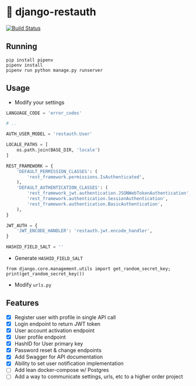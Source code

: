 # 🍔 django-restauth

[![Build Status](https://travis-ci.org/apptension/django-restauth.svg?branch=master)](https://travis-ci.org/apptension/django-restauth)

## Running

```
pip install pipenv
pipenv install
pipenv run python manage.py runserver
```

## Usage

* Modify your settings

```python
LANGUAGE_CODE = 'error_codes'

# ..

AUTH_USER_MODEL = 'restauth.User'

LOCALE_PATHS = [
    os.path.join(BASE_DIR, 'locale')
]

REST_FRAMEWORK = {
    'DEFAULT_PERMISSION_CLASSES': (
        'rest_framework.permissions.IsAuthenticated',
    ),
    'DEFAULT_AUTHENTICATION_CLASSES': (
        'rest_framework_jwt.authentication.JSONWebTokenAuthentication',
        'rest_framework.authentication.SessionAuthentication',
        'rest_framework.authentication.BasicAuthentication',
    ),
}

JWT_AUTH = {
    'JWT_ENCODE_HANDLER': 'restauth.jwt.encode_handler',
}

HASHID_FIELD_SALT = ''
```

* Generate `HASHID_FIELD_SALT`

`from django.core.management.utils import get_random_secret_key; print(get_random_secret_key())`

* Modify `urls.py`

## Features

- [x] Register user with profile in single API call
- [x] Login endpoint to return JWT token
- [x] User account activation endpoint
- [x] User profile endpoint
- [x] HashID for User primary key
- [x] Password reset & change endpoints
- [x] Add Swagger for API documentation
- [x] Ability to set user notification implementation
- [ ] Add lean docker-compose w/ Postgres
- [ ] Add a way to communicate settings, urls, etc to a higher order project
